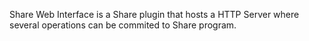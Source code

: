 Share Web Interface is a Share plugin that hosts a HTTP Server where several operations can be commited to Share program.